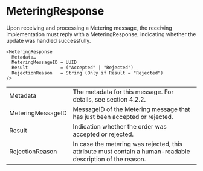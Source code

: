 # MeteringResponse

Upon receiving and processing a Metering message, the receiving implementation must reply with a MeteringResponse, indicating whether the update was handled successfully.

```
<MeteringResponse
  Metadata…
  MeteringMessageID = UUID
  Result            = ("Accepted" | "Rejected")
  RejectionReason   = String (Only if Result = "Rejected")
/>
```

|                   |                                                                                                            |
|-------------------|------------------------------------------------------------------------------------------------------------|
| Metadata          | The metadata for this message. For details, see section 4.2.2.                                             |
| MeteringMessageID | MessageID of the Metering message that has just been accepted or rejected.                                 |
| Result            | Indication whether the order was accepted or rejected.                                                     |
| RejectionReason   | In case the metering was rejected, this attribute must contain a human-readable description of the reason. |
